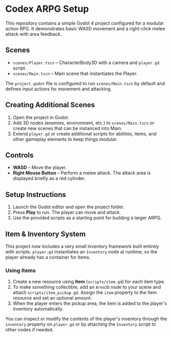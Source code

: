 # Codex ARPG Setup

This repository contains a simple Godot 4 project configured for a modular action RPG. It demonstrates basic WASD movement and a right-click melee attack with area feedback.

## Scenes
- `scenes/Player.tscn` – CharacterBody3D with a camera and `player.gd` script.
- `scenes/Main.tscn` – Main scene that instantiates the Player.

The `project.godot` file is configured to run `scenes/Main.tscn` by default and defines input actions for movement and attacking.

## Creating Additional Scenes
1. Open the project in Godot.
2. Add 3D nodes (enemies, environment, etc.) to `scenes/Main.tscn` or create new scenes that can be instanced into Main.
3. Extend `player.gd` or create additional scripts for abilities, items, and other gameplay elements to keep things modular.

## Controls
- **WASD** – Move the player.
- **Right Mouse Button** – Perform a melee attack. The attack area is displayed briefly as a red cylinder.

## Setup Instructions
1. Launch the Godot editor and open the project folder.
2. Press **Play** to run. The player can move and attack.
3. Use the provided scripts as a starting point for building a larger ARPG.

## Item & Inventory System
This project now includes a very small inventory framework built entirely with
scripts. `player.gd` instantiates an `Inventory` node at runtime, so the player
already has a container for items.

### Using Items
1. Create a new resource using **Item** (`scripts/item.gd`) for each item type.
2. To make something collectible, add an `Area3D` node to your scene and attach
   `scripts/item_pickup.gd`. Assign the `item` property to the Item resource and
   set an optional amount.
3. When the player enters the pickup area, the item is added to the player's
   inventory automatically.

You can inspect or modify the contents of the player's inventory through the
`inventory` property on `player.gd` or by attaching the `Inventory` script to
other nodes if needed.

